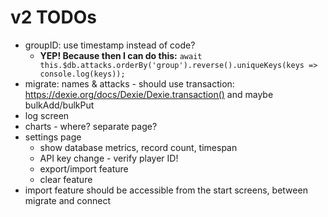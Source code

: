 # v2 TODOs

- groupID: use timestamp instead of code?
	- **YEP! Because then I can do this:** `await this.$db.attacks.orderBy('group').reverse().uniqueKeys(keys => console.log(keys));`
- migrate: names & attacks - should use transaction: https://dexie.org/docs/Dexie/Dexie.transaction() and maybe bulkAdd/bulkPut
- log screen
- charts - where? separate page?
- settings page
	- show database metrics, record count, timespan
	- API key change - verify player ID!
	- export/import feature
	- clear feature
- import feature should be accessible from the start screens, between migrate and connect
